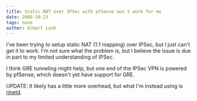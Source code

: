```yaml
---
title: Static NAT over IPSec with pfSense won t work for me 
date: 2008-10-23
tags: none
author: Albert Lash
---
```

I've been trying to setup static NAT (1:1 mapping) over IPSec, but I just can't get it to work. I'm not sure what the problem is, but I believe the issue is due in part to my limited understanding of IPSec.

I think GRE tunneling might help, but one end of the IPSec VPN is powered by pfSense, which doesn't yet have support for GRE.

UPDATE: It likely has a little more overhead, but what I'm instead using is <a href="/wiki/Rinetd" title="Docunext Wiki page on Rinetd">rinetd</a>.

